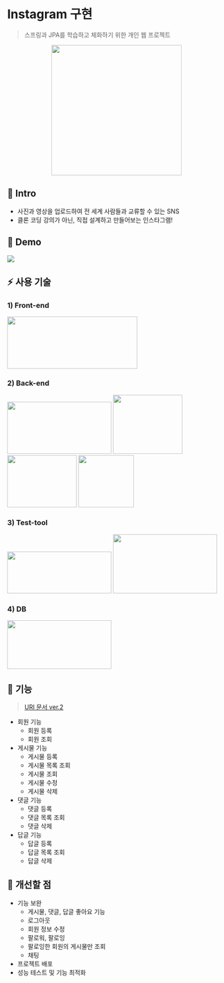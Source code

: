 # Instagram 구현
> 스프링과 JPA를 학습하고 체화하기 위한 개인 웹 프로젝트
<p align="center"><img src="https://user-images.githubusercontent.com/87891581/165957434-b4f0ae25-853a-4757-aa2e-6a9386edd949.png" width="300" height="300"></p>

## :bookmark: Intro
- 사진과 영상을 업로드하여 전 세계 사람들과 교류할 수 있는 SNS
- 클론 코딩 강의가 아닌, 직접 설계하고 만들어보는 인스타그램!

## :eyes: Demo
<img src="https://img.shields.io/badge/spring%20boot-v2.6.3-green?logo=spring-boot">

## :zap: 사용 기술
### 1) Front-end
<img src="https://user-images.githubusercontent.com/87891581/166086949-46111f07-3993-4dfa-8bb2-7eb2866413eb.png" width="300" height="120">

### 2) Back-end
<p><img src="https://user-images.githubusercontent.com/87891581/166086436-e20beed0-87d8-4a0f-9e9b-ae9f6f79af62.png" width="240" height="120">
<img src="https://user-images.githubusercontent.com/87891581/166087033-0e221fdf-c173-433e-8c59-b6750bce0819.png" width="160" height="136">
<img src="https://user-images.githubusercontent.com/87891581/166087060-6a3fc7f9-be74-4acc-bca1-6a6a123e7fdb.png" width="160" height="120">
<img src="https://user-images.githubusercontent.com/87891581/166087991-0960cc93-565e-45aa-9cf3-fc47673a8b93.png" width="128" height="120"><p>

### 3) Test-tool
<p><img src="https://user-images.githubusercontent.com/87891581/166087841-5dfe4e7a-7d9e-45af-a540-4d181c282308.png" width="240" height="96">
<img src="https://user-images.githubusercontent.com/87891581/166087801-e395615e-2440-4957-8c07-abb2897266eb.png" width="240" height="136"></p>

### 4) DB
<img src="https://user-images.githubusercontent.com/87891581/166086786-043fb80f-ea2f-461a-9da5-9e72e4c770d1.png" width="240" height="112">

## :page_facing_up: 기능
> [URI 문서 ver.2](https://github.com/JunYoung-C/Instagram/wiki/URI-%EB%AC%B8%EC%84%9C-ver.2)

- 회원 기능
  - 회원 등록
  - 회원 조회
- 게시물 기능
  - 게시물 등록
  - 게시물 목록 조회
  - 게시물 조회
  - 게시물 수정
  - 게시물 삭제
- 댓글 기능
  - 댓글 등록
  - 댓글 목록 조회
  - 댓글 삭제
- 답글 기능
  - 답글 등록
  - 답글 목록 조회
  - 답글 삭제

## :wrench: 개선할 점
- 기능 보완
  - 게시물, 댓글, 답글 좋아요 기능
  - 로그아웃
  - 회원 정보 수정
  - 팔로워, 팔로잉
  - 팔로잉한 회원의 게시물만 조회
  - 채팅
- 프로젝트 배포
- 성능 테스트 및 기능 최적화






